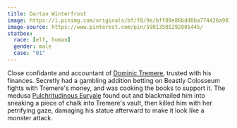 ```yaml
---
title: Dartan Winterfrost
image: https://i.pinimg.com/originals/bf/f8/9e/bff89e86bdd0ba774426a981d16ade07.jpg
image-source: https://www.pinterest.com/pin/59813501292801445/
statbox:
  race: [elf, human]
  gender: male
  case: "01"
---
```


Close confidante and accountant of [Dominic Tremere](dominic-tremere), trusted with his finances. Secretly had a gambling addition betting on Beastly Colosseum fights with Tremere's money, and was cooking the books to support it. The medusa [Pulchritudinous Euryale](pulchritudinous-euryale) found out and blackmailed him into sneaking a piece of chalk into Tremere's vault, then killed him with her petrifying gaze, damaging his statue afterward to make it look like a monster attack.

